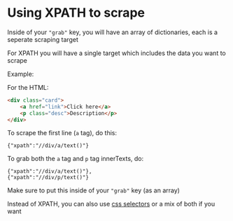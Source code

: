 # Using XPATH to scrape

Inside of your `"grab"` key, you will have an array of dictionaries, each is a seperate scraping target

For XPATH you will have a single target which includes the data you want to scrape

Example:

For the HTML:

```html
<div class="card">
	<a href="link">Click here</a>
	<p class="desc">Description</p>
</div>
```

To scrape the first line (`a` tag), do this:

`{"xpath":"//div/a/text()"}`

To grab both the `a` tag and `p` tag innerTexts, do:

```
{"xpath":"//div/a/text()"},
{"xpath":"//div/p/text()"}
```

Make sure to put this inside of your `"grab"` key (as an array)

Instead of XPATH, you can also use [css selectors](css.md) or a mix of both if you want